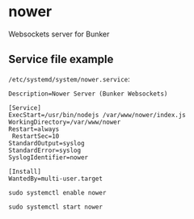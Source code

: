 # nower

Websockets server for Bunker

## Service file example
`/etc/systemd/system/nower.service`:
```[Unit]
Description=Nower Server (Bunker Websockets)

[Service]
ExecStart=/usr/bin/nodejs /var/www/nower/index.js
WorkingDirectory=/var/www/nower
Restart=always
 RestartSec=10
StandardOutput=syslog
StandardError=syslog
SyslogIdentifier=nower

[Install]
WantedBy=multi-user.target
```

`sudo systemctl enable nower`

`sudo systemctl start nower`
